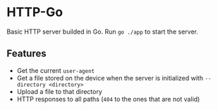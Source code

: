 # HTTP-Go
Basic HTTP server builded in Go. Run `go ./app` to start the server. 

## Features
- Get the current `user-agent`
- Get a file stored on the device when the server is initialized with `--directory <directory>`
- Upload a file to that directory
- HTTP responses to all paths (`404` to the ones that are not valid)
